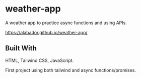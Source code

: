 # weather-app
A weather app to practice async functions and using APIs.

https://alabador.github.io/weather-app/

## Built With
HTML, Tailwind CSS, JavaScript. 

First project using both tailwind and async functions/promises. 
